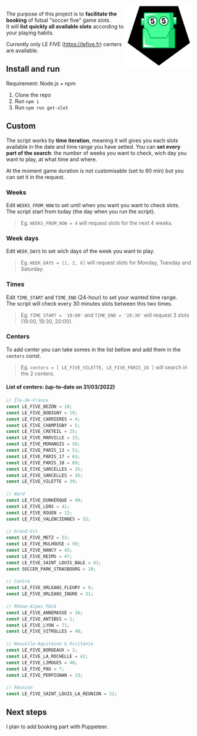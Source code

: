<img align="right" src="assets/robot.png">

The purpose of this project is to **facilitate the booking** of futsal "soccer five" game slots.\
It will **list quickly all available slots** according to your playing habits.

Currently only LE FIVE (https://lefive.fr) centers are available.

## Install and run

Requirement: Node.js + npm

1. Clone the repo
2. Run `npm i`
3. Run `npm run get-slot`

## Custom

The script works by **time iteration**, meaning it will gives you each slots available in the date and time range you have setted. You can **set every part of the search**: the number of weeks you want to check, wich day you want to play, at what time and where.

At the moment game duration is not customisable (set to 60 min) but you can set it in the request.

### Weeks

Edit `WEEKS_FROM_NOW` to set until when you want you want to check slots.\
The script start from today (the day when you run the script).

> Eg. `WEEKS_FROM_NOW = 4` will request slots for the next 4 weeks.

### Week days

Edit `WEEK_DAYS` to set wich days of the week you want to play.

> Eg. `WEEK_DAYS = [1, 2, 6]` will request slots for Monday, Tuesday and Saturday.

### Times

Edit `TIME_START` and `TIME_END` (24-hour) to set your wanted time range.\
The script will check every 30 minutes slots between this two times.

> Eg. `TIME_START = '19:00'` and `TIME_END = '20:30'` will request 3 slots (19:00, 19:30, 20:00).

### Centers

To add center you can take somes in the list bellow and add them in the `centers` const.

> Eg. `centers = [ LE_FIVE_VILETTE, LE_FIVE_PARIS_18 ]` will search in the 2 centers.

#### List of centers: (up-to-date on 31/03/2022)

```javascript
// Île-de-France
const LE_FIVE_BEZON = 18;
const LE_FIVE_BOBIGNY = 19;
const LE_FIVE_CARRIERES = 4;
const LE_FIVE_CHAMPIGNY = 5;
const LE_FIVE_CRETEIL = 25;
const LE_FIVE_MARVILLE = 25;
const LE_FIVE_MORANGIS = 59;
const LE_FIVE_PARIS_13 = 51;
const LE_FIVE_PARIS_17 = 63;
const LE_FIVE_PARIS_18 = 69;
const LE_FIVE_SARCELLES = 35;
const LE_FIVE_SARCELLES = 35;
const LE_FIVE_VILETTE = 39;

// Nord
const LE_FIVE_DUNKERQUE = 49;
const LE_FIVE_LENS = 41;
const LE_FIVE_ROUEN = 12;
const LE_FIVE_VALENCIENNES = 52;

// Grand-Est
const LE_FIVE_METZ = 53;
const LE_FIVE_MULHOUSE = 50;
const LE_FIVE_NANCY = 43;
const LE_FIVE_REIMS = 47;
const LE_FIVE_SAINT_LOUIS_BALE = 61;
const SOCCER_PARK_STRASBOURG = 10;

// Centre
const LE_FIVE_ORLEANS_FLEURY = 9;
const LE_FIVE_ORLEANS_INGRE = 31;

// Rhône-Alpes PACA
const LE_FIVE_ANNEMASSE = 16;
const LE_FIVE_ANTIBES = 1;
const LE_FIVE_LYON = 71;
const LE_FIVE_VITROLLES = 40;

// Nouvelle-Aquitaine & Occitanie
const LE_FIVE_BORDEAUX = 2;
const LE_FIVE_LA_ROCHELLE = 42;
const LE_FIVE_LIMOGES = 48;
const LE_FIVE_PAU = 7;
const LE_FIVE_PERPIGNAN = 33;

// Réunion
const LE_FIVE_SAINT_LOUIS_LA_REUNION = 52;
```

## Next steps

I plan to add booking part with Puppeteer.
